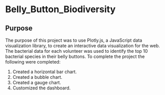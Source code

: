 # Belly_Button_Biodiversity

## Purpose
The purpose of this project was to use Plotly.js, a JavaScript data visualization library, to create an interactive data visualization for the web. The bacterial data for each volunteer was used to identify the top 10 bacterial species in their belly buttons. To complete the project the following were completed:
  1. Created a horizontal bar chart.
  2. Created a bubble chart.
  3. Created a gauge chart.
  4. Customized the dashboard.
